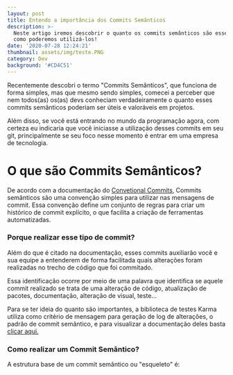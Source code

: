 ```yaml
---
layout: post
title: Entendo a importância dos Commits Semânticos
description: >-
  Neste artigo iremos descobrir o quanto os commits semânticos são essenciais e
  como poderemos utilizá-los!
date: '2020-07-28 12:24:21'
thumbnail: assets/img/teste.PNG
category: Dev
background: '#CD4C51'
---
```

<!--StartFragment-->

Recentemente descobri o termo "Commits Semânticos", que funciona de forma simples, mas que mesmo sendo simples, comecei a perceber que nem todos(as) os(as) devs conheciam verdadeiramente o quanto esses commits semânticos poderiam ser úteis e valoráveis em projetos.

Além disso, se você está entrando no mundo da programação agora, com certeza eu indicaria que você iniciasse a utilização desses commits em seu git, principalmente se seu foco nesse momento é entrar em uma empresa de tecnologia.

# O que são Commits Semânticos?

De acordo com a documentação do [Convetional Commits](https://www.conventionalcommits.org/pt-br/v1.0.0-beta.4/), Commits semânticos são uma convenção simples para utilizar nas mensagens de commit. Essa convenção define um conjunto de regras para criar um histórico de commit explícito, o que facilita a criação de ferramentas automatizadas.

### Porque realizar esse tipo de commit?

Além do que é citado na documentação, esses commits auxiliarão você e sua equipe a entenderem de forma facilitada quais alterações foram realizadas no trecho de código que foi commitado.

Essa identificação ocorre por meio de uma palavra que identifica se aquele commit realizado se trata de uma alteração de código, atualização de pacotes, documentação, alteração de visual, teste...

Para se ter ideia do quanto são importantes, a biblioteca de testes Karma utiliza como critério de mensagem para geração de log de alterações, o padrão de commit semântico, e para visualizar a documentação deles basta [clicar aqui.](https://karma-runner.github.io/3.0/dev/git-commit-msg.html)

### Como realizar um Commit Semântico?

A estrutura base de um commit semântico ou "esqueleto" é:

<!--EndFragment-->
